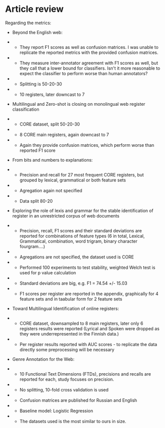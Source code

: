 # Article review

Regarding the metrics:

* Beyond the English web:
* *  They report F1 scores as well as confusion matrices. I was unable to replicate the reported metrics with the provided confusion matrices.
* * They measure inter-annotator agreement with F1 scores as well, but they call that a lower bound for classifiers. Isn't it more reasonable to expect the classifier to perform worse than human annotators?
* * Splitting is 50-20-30
* * 10 registers, later downcast to 7

* Multilingual and Zero-shot is closing on monolingual web register classification
* * CORE dataset, split 50-20-30
* * 8 CORE main registers, again downcast to 7
* * Again they provide confusion matrices, which perform worse than reported F1 score


* From bits and numbers to explanations:
* * Precision and recall for 27 most frequent CORE registers, but grouped by lexical, grammatical or both feature sets
* * Agregation again not specified
* * Data split 80-20

* Exploring the role of lexis and grammar for the stable identification of register in an unrestricted corpus of web documents
* * Precision, recall, F1 scores and their standard deviations are reported for combinations of feature types (6 in total, Lexical, Grammatical, combination, word trigram, binary character fourgram....)
* * Agregations are not specified, the dataset used is CORE
* * Performed 100 experiments to test stability, weighted Welch test is used for p value calculation
* * Standard deviations are big, e.g. F1 = 74.54 +/- 15.03
* * F1 scores per register are reported in the appendix, graphically for 4 feature sets and in taabular form for 2 feature sets

* Toward Multilingual Identification of online registers:
* * CORE dataset, downsampled to 8 main registers, later only 6 registers results were reported (Lyrical and Spoken were dropped as they were underrepresented in the Finnish data.)
* * Per register results reported with AUC scores - to replicate the data directly some preprocessing will be necessary

* Genre Annotation for the Web:
* * 10 Functional Text Dimensions (FTDs), precisions and recalls are reported for each, study focuses on precision.
* * No splitting, 10-fold cross validation is used
* * Confusion matrices are published for Russian and English
* * Baseline model: Logistic Regression
* * The datasets used is the most similar to ours in size.